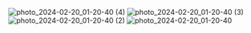![photo_2024-02-20_01-20-40 (4)](https://github.com/KiraKN/Solvingmathematicalequations/assets/110681893/c31265fa-f579-4e0b-b743-474d02020b95)
![photo_2024-02-20_01-20-40 (3)](https://github.com/KiraKN/Solvingmathematicalequations/assets/110681893/bbb223da-d6cd-4ff7-810d-f86baf9b9352)
![photo_2024-02-20_01-20-40 (2)](https://github.com/KiraKN/Solvingmathematicalequations/assets/110681893/819fe2ee-2921-41e8-8ff8-a5fd4d65096c)
![photo_2024-02-20_01-20-40](https://github.com/KiraKN/Solvingmathematicalequations/assets/110681893/8b82983a-e24c-486b-86d9-3a2e06b1f15c)
